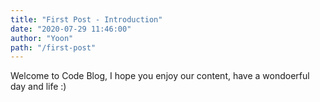 ```yaml
---
title: "First Post - Introduction"
date: "2020-07-29 11:46:00"
author: "Yoon"
path: "/first-post"
---
```


Welcome to Code Blog, I hope you enjoy our content,
have a wondoerful day and life :)
